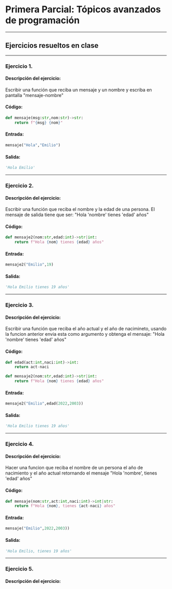 # Primera Parcial: Tópicos avanzados de programación
---
## Ejercicios resueltos en clase
---
### Ejercicio 1.
#### Descripción del ejercicio:
Escribir una función que reciba un mensaje y un nombre y escriba en pantalla "mensaje-nombre"
#### Código:
```python
def mensaje(msg:str,nom:str)->str:
    return f"{msg} {nom}"
```
#### Entrada:
```python
mensaje("Hola","Emilio")
```
#### Salida:
```python
'Hola Emilio'
```
---
### Ejercicio 2.
#### Descripción del ejercicio:
Escribir una función que reciba el nombre y la edad de una persona. El mensaje de salida tiene que ser: "Hola 'nombre' tienes 'edad' años"
#### Código:
```python
def mensaje2(nom:str,edad:int)->str|int:
    return f"Hola {nom} tienes {edad} años"
```
#### Entrada:
```python
mensaje2("Emilio",19)
```
#### Salida:
```python
'Hola Emilio tienes 19 años'
```
---
### Ejercicio 3.
#### Descripción del ejercicio:
Escribir una función que reciba el año actual y el año de nacimineto, usando la funcion anterior envia esta como argumento y obtenga el mensaje: "Hola 'nombre' tienes 'edad' años"
#### Código:
```python
def edad(act:int,naci:int)->int:
    return act-naci

def mensaje2(nom:str,edad:int)->str|int:
    return f"Hola {nom} tienes {edad} años"
```
#### Entrada:
```python
mensaje2("Emilio",edad(2022,2003))
```
#### Salida:
```python
'Hola Emilio tienes 19 años'
```
---
### Ejercicio 4.
#### Descripción del ejercicio:
Hacer una funcion que reciba el nombre de un persona el año de nacimiento y el año actual retornando el mensaje "Hola 'nombre', tienes 'edad' años"
#### Código:
```python
def mensaje(nom:str,act:int,naci:int)->int|str:
    return f"Hola {nom}, tienes {act-naci} años"
```
#### Entrada:
```python
mensaje("Emilio",2022,2003))
```
#### Salida:
```python
'Hola Emilio, tienes 19 años'
```
---
### Ejercicio 5.
#### Descripción del ejercicio:
